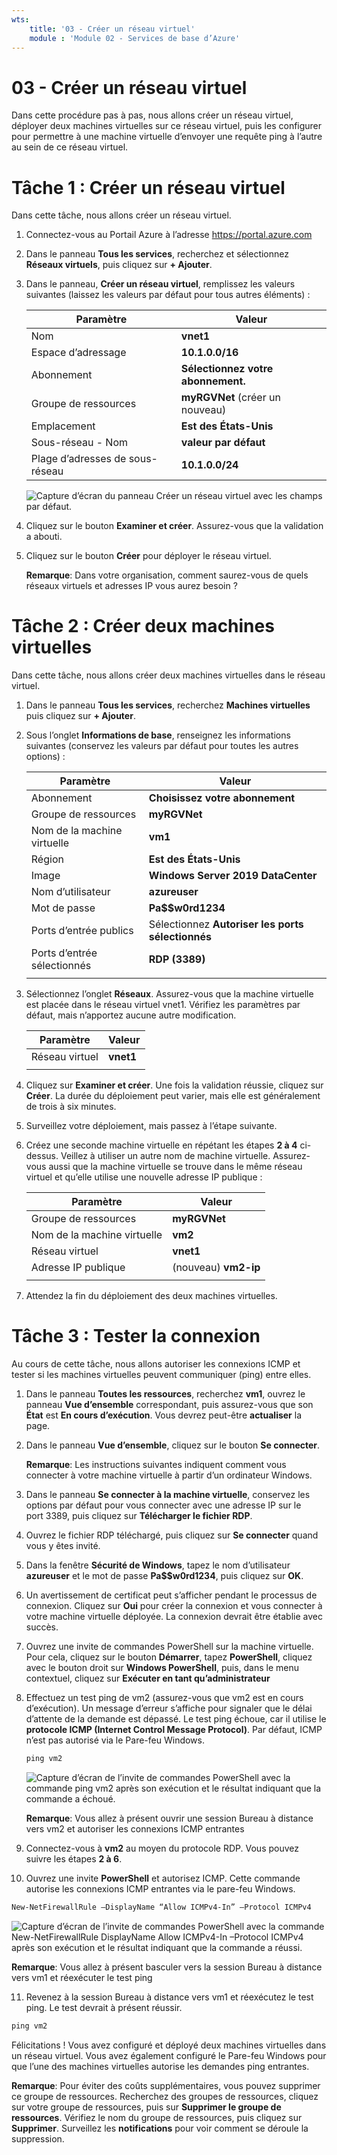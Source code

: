 ```yaml
---
wts:
    title: '03 - Créer un réseau virtuel'
    module : 'Module 02 - Services de base d’Azure'
---
```

# 03 - Créer un réseau virtuel

Dans cette procédure pas à pas, nous allons créer un réseau virtuel, déployer deux machines virtuelles sur ce réseau virtuel, puis les configurer pour permettre à une machine virtuelle d’envoyer une requête ping à l’autre au sein de ce réseau virtuel.

# Tâche 1 : Créer un réseau virtuel

Dans cette tâche, nous allons créer un réseau virtuel. 

1. Connectez-vous au Portail Azure à l’adresse <a href="https://portal.azure.com" target="_blank"><span style="color: #0066cc;" color="#0066cc">https://portal.azure.com</span></a>

2. Dans le panneau **Tous les services**, recherchez et sélectionnez **Réseaux virtuels**, puis cliquez sur **+ Ajouter**. 

3. Dans le panneau, **Créer un réseau virtuel**, remplissez les valeurs suivantes (laissez les valeurs par défaut pour tous autres éléments) :

    | Paramètre | Valeur | 
    | --- | --- |
    | Nom | **vnet1** |
    | Espace d’adressage |**10.1.0.0/16** |
    | Abonnement | **Sélectionnez votre abonnement.** |
    | Groupe de ressources | **myRGVNet** (créer un nouveau) |
    | Emplacement | **Est des États-Unis** |
    | Sous-réseau - Nom | **valeur par défaut** |
    | Plage d’adresses de sous-réseau | **10.1.0.0/24** |

    ![Capture d’écran du panneau Créer un réseau virtuel avec les champs par défaut.](../images/0301.png)

5. Cliquez sur le bouton **Examiner et créer**. Assurez-vous que la validation a abouti.

6. Cliquez sur le bouton **Créer** pour déployer le réseau virtuel. 

    **Remarque**: Dans votre organisation, comment saurez-vous de quels réseaux virtuels et adresses IP vous aurez besoin ?

# Tâche 2 : Créer deux machines virtuelles

Dans cette tâche, nous allons créer deux machines virtuelles dans le réseau virtuel. 

1. Dans le panneau **Tous les services**, recherchez **Machines virtuelles** puis cliquez sur **+ Ajouter**. 

2. Sous l’onglet **Informations de base**, renseignez les informations suivantes (conservez les valeurs par défaut pour toutes les autres options) :

   | Paramètre | Valeur | 
   | --- | --- |
   | Abonnement | **Choisissez votre abonnement**  |
   | Groupe de ressources |  **myRGVNet** |
   | Nom de la machine virtuelle | **vm1**|
   | Région | **Est des États-Unis** |
   | Image | **Windows Server 2019 DataCenter** |
   | Nom d’utilisateur| **azureuser** |
   | Mot de passe| **Pa$$w0rd1234** |
   | Ports d’entrée publics| Sélectionnez **Autoriser les ports sélectionnés**  |
   | Ports d’entrée sélectionnés| **RDP (3389)** |
   |||

3. Sélectionnez l’onglet **Réseaux**. Assurez-vous que la machine virtuelle est placée dans le réseau virtuel vnet1. Vérifiez les paramètres par défaut, mais n’apportez aucune autre modification. 

   | Paramètre | Valeur | 
   | --- | --- |
   | Réseau virtuel | **vnet1** |
   |||

4. Cliquez sur **Examiner et créer**. Une fois la validation réussie, cliquez sur **Créer**. La durée du déploiement peut varier, mais elle est généralement de trois à six minutes.

5. Surveillez votre déploiement, mais passez à l’étape suivante. 

6. Créez une seconde machine virtuelle en répétant les étapes **2 à 4** ci-dessus. Veillez à utiliser un autre nom de machine virtuelle. Assurez-vous aussi que la machine virtuelle se trouve dans le même réseau virtuel et qu’elle utilise une nouvelle adresse IP publique :

    | Paramètre | Valeur |
    | --- | --- |
    | Groupe de ressources | **myRGVNet** |
    | Nom de la machine virtuelle |  **vm2** |
    | Réseau virtuel | **vnet1** |
    | Adresse IP publique | (nouveau) **vm2-ip** |
    |||

7. Attendez la fin du déploiement des deux machines virtuelles. 

# Tâche 3 : Tester la connexion 

Au cours de cette tâche, nous allons autoriser les connexions ICMP et tester si les machines virtuelles peuvent communiquer (ping) entre elles. 

1. Dans le panneau **Toutes les ressources**, recherchez **vm1**, ouvrez le panneau **Vue d’ensemble** correspondant, puis assurez-vous que son **État** est **En cours d’exécution**. Vous devrez peut-être **actualiser** la page.

2. Dans le panneau **Vue d’ensemble**, cliquez sur le bouton **Se connecter**.

    **Remarque**: Les instructions suivantes indiquent comment vous connecter à votre machine virtuelle à partir d’un ordinateur Windows. 

3. Dans le panneau **Se connecter à la machine virtuelle**, conservez les options par défaut pour vous connecter avec une adresse IP sur le port 3389, puis cliquez sur **Télécharger le fichier RDP**.

4. Ouvrez le fichier RDP téléchargé, puis cliquez sur **Se connecter** quand vous y êtes invité. 

5. Dans la fenêtre **Sécurité de Windows**, tapez le nom d’utilisateur **azureuser** et le mot de passe **Pa$$w0rd1234**, puis cliquez sur **OK**.

6. Un avertissement de certificat peut s’afficher pendant le processus de connexion. Cliquez sur **Oui** pour créer la connexion et vous connecter à votre machine virtuelle déployée. La connexion devrait être établie avec succès.

7. Ouvrez une invite de commandes PowerShell sur la machine virtuelle. Pour cela, cliquez sur le bouton **Démarrer**, tapez **PowerShell**, cliquez avec le bouton droit sur **Windows PowerShell**, puis, dans le menu contextuel, cliquez sur **Exécuter en tant qu’administrateur**

8. Effectuez un test ping de vm2 (assurez-vous que vm2 est en cours d’exécution). Un message d’erreur s’affiche pour signaler que le délai d’attente de la demande est dépassé.  Le test ping échoue, car il utilise le **protocole ICMP (Internet Control Message Protocol)**. Par défaut, ICMP n’est pas autorisé via le Pare-feu Windows.


   ```PowerShell
   ping vm2
   ```
   
   ![Capture d’écran de l’invite de commandes PowerShell avec la commande ping vm2 après son exécution et le résultat indiquant que la commande a échoué.](../images/0302.png)

    **Remarque**: Vous allez à présent ouvrir une session Bureau à distance vers vm2 et autoriser les connexions ICMP entrantes

9. Connectez-vous à **vm2** au moyen du protocole RDP. Vous pouvez suivre les étapes **2 à 6**.

10. Ouvrez une invite **PowerShell** et autorisez ICMP. Cette commande autorise les connexions ICMP entrantes via le pare-feu Windows.

   ```PowerShell
   New-NetFirewallRule –DisplayName “Allow ICMPv4-In” –Protocol ICMPv4
   ```
   ![Capture d’écran de l’invite de commandes PowerShell avec la commande New-NetFirewallRule DisplayName Allow ICMPv4-In –Protocol ICMPv4 après son exécution et le résultat indiquant que la commande a réussi.](../images/0303.png)

   **Remarque**: Vous allez à présent basculer vers la session Bureau à distance vers vm1 et réexécuter le test ping

11. Revenez à la session Bureau à distance vers vm1 et réexécutez le test ping. Le test devrait à présent réussir. 

   ```PowerShell
   ping vm2
   ```

Félicitations ! Vous avez configuré et déployé deux machines virtuelles dans un réseau virtuel. Vous avez également configuré le Pare-feu Windows pour que l’une des machines virtuelles autorise les demandes ping entrantes. 

**Remarque**: Pour éviter des coûts supplémentaires, vous pouvez supprimer ce groupe de ressources. Recherchez des groupes de ressources, cliquez sur votre groupe de ressources, puis sur **Supprimer le groupe de ressources**. Vérifiez le nom du groupe de ressources, puis cliquez sur **Supprimer**. Surveillez les **notifications** pour voir comment se déroule la suppression.
